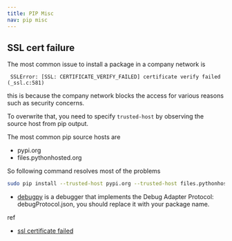 ```yaml
---
title: PIP Misc
nav: pip misc
---
```


## SSL cert failure

The most common issue to install a package in a company network is

```text
 SSLError: [SSL: CERTIFICATE_VERIFY_FAILED] certificate verify failed (_ssl.c:581)
```
this is because the company network blocks the access for various reasons such as security concerns.

To overwrite that, you need to specify ``trusted-host`` by observing the source host from pip output.

The most common pip source hosts are
* pypi.org
* files.pythonhosted.org

So following command resolves most of the problems
```bash
sudo pip install --trusted-host pypi.org --trusted-host files.pythonhosted.org debugpy
```
* [debugpy](https://github.com/microsoft/debugpy/) is a debugger that implements the Debug Adapter Protocol: debugProtocol.json, you should replace it with your package name.

ref
* [ssl certificate failed](https://www.listendata.com/2019/04/connection-error-ssl-certificate-failed.html)


